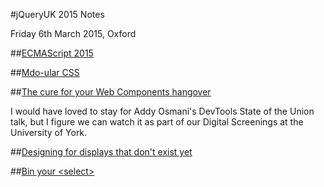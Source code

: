 #jQueryUK 2015 Notes

Friday 6th March 2015, Oxford

##[ECMAScript 2015](notes/ecmascript-2015.md)

##[Mdo-ular CSS](notes/mdoular-css.md)

##[The cure for your Web Components hangover](notes/web-components.md)

I would have loved to stay for Addy Osmani's DevTools State of the Union talk, but I figure we can watch it as part of our Digital Screenings at the University of York.

##[Designing for displays that don't exist yet](notes/designing-for-displays.md)

##[Bin your &lt;select>](notes/bin-your-select.md)

<!--
##[Architecting resilient front-ends](notes/resilient-front-ends.md)

##[Anything you can paint, I can program better](notes/paint-program.md)

##[Dismantling the barriers to entry](notes/barriers.md)

##[Hacking front-end apps](notes/hacking-front-end-apps.md)

##[Real world jQuery](notes/real-world-jquery.md)
-->